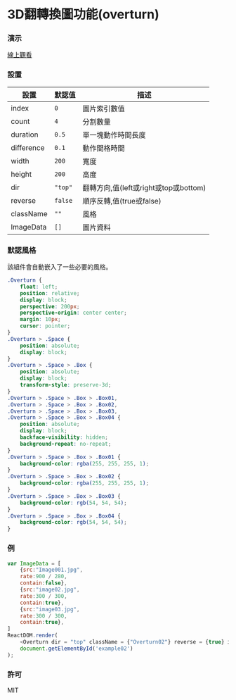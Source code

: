 3D翻轉換圖功能(overturn)
=========================
### 演示
[線上觀看](http://virtools.github.io/reactjs_overturn/v2/index.html)
### 設置
|設置|默認值|描述|
|---|---|---|
|index|`0`|圖片索引數值|
|count|`4`|分割數量|
|duration|`0.5`|單一塊動作時間長度|
|difference|`0.1`|動作間格時間|
|width|`200`|寬度|
|height|`200`|高度|
|dir|`"top"`|翻轉方向,值(left或right或top或bottom)|
|reverse|`false`|順序反轉,值(true或false)|
|className|`""`|風格|
|ImageData|`[]`|圖片資料|
### 默認風格
該組件會自動嵌入了一些必要的風格。
```css
.Overturn {
    float: left;
    position: relative;
    display: block;
    perspective: 200px;
    perspective-origin: center center;
    margin: 10px;
    cursor: pointer;
}
.Overturn > .Space {
    position: absolute;
    display: block;
}
.Overturn > .Space > .Box {
    position: absolute;
    display: block;
    transform-style: preserve-3d;
}
.Overturn > .Space > .Box > .Box01,
.Overturn > .Space > .Box > .Box02,
.Overturn > .Space > .Box > .Box03,
.Overturn > .Space > .Box > .Box04 {
    position: absolute;
    display: block;
    backface-visibility: hidden;
    background-repeat: no-repeat;
}
.Overturn > .Space > .Box > .Box01 {
    background-color: rgba(255, 255, 255, 1);
}
.Overturn > .Space > .Box > .Box02 {
    background-color: rgba(255, 255, 255, 1);
}
.Overturn > .Space > .Box > .Box03 {
    background-color: rgb(54, 54, 54);
}
.Overturn > .Space > .Box > .Box04 {
    background-color: rgb(54, 54, 54);
}
```
### 例
```javascript
var ImageData = [
    {src:"Image001.jpg",
    rate:900 / 280,
    contain:false},
    {src:"image02.jpg",
    rate:300 / 300,
    contain:true},
    {src:"image03.jpg",
    rate:300 / 300,
    contain:true},
]
ReactDOM.render(
    <Overturn dir = "top" className = {"Overturn02"} reverse = {true} index = {0}  duration = {1} difference = {0.1} count = {10} ImageData = {ImageData}/>,
    document.getElementById('example02')
);
```
### 許可
MIT
